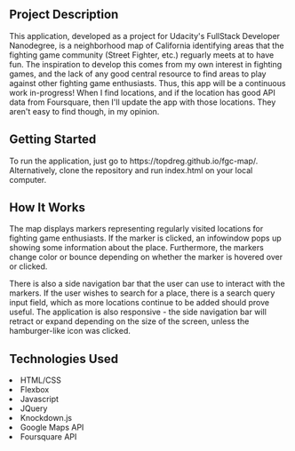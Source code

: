 <h2>Project Description</h2> 
This application, developed as a project for Udacity's FullStack Developer Nanodegree, is a neighborhood map of California identifying areas that the fighting game community (Street Fighter, etc.) reguarly meets at to have fun. The inspiration to develop this comes from my own interest in fighting games, and the lack of any good central resource to find areas to play against other fighting game enthusiasts. Thus, this app will be a continuous work in-progress! When I find locations, and if the location has good API data from Foursquare, then I'll update the app with those locations. They aren't easy to find though, in my opinion. 

<h2>Getting Started</h2> 
To run the application, just go to https://topdreg.github.io/fgc-map/. Alternatively, clone the repository and run index.html on your local computer. 

<h2>How It Works</h2>
The map displays markers representing regularly visited locations for fighting game enthusiasts. If the marker is clicked, an infowindow pops up showing some information about the place. Furthermore, the markers change color or bounce depending on whether the marker is hovered over or clicked.  
  
  
There is also a side navigation bar that the user can use to interact with the markers. If the user wishes to search for a place, there is a search query input field, which as more locations continue to be added should prove useful. The application is also responsive - the side navigation bar will retract or expand depending on the size of the screen, unless the hamburger-like icon was clicked.

<h2>Technologies Used</h2> 
<li>HTML/CSS</li>
<li>Flexbox</li>
<li>Javascript</li>
<li>JQuery</li> 
<li>Knockdown.js</li> 
<li>Google Maps API</li>
<li>Foursquare API</li>
